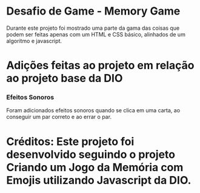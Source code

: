# Desafio de Game - Memory Game 

Durante este projeto foi mostrado uma parte da gama das coisas que podem ser feitas apenas com um HTML e CSS básico, alinhados de um algoritmo e javascript.

# Adições feitas ao projeto em relação ao projeto base da DIO
### Efeitos Sonoros
Foram adicionados efeitos sonoros quando se clica em uma carta, ao conseguir um par correto e ao errar o par.

# Créditos: Este projeto foi desenvolvido seguindo o projeto Criando um Jogo da Memória com Emojis utilizando Javascript da DIO.
